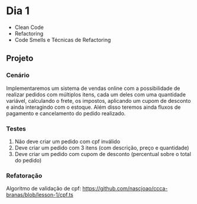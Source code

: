 # Dia 1
- Clean Code
- Refactoring
- Code Smells e Técnicas de Refactoring

## Projeto

### Cenário
Implementaremos um sistema de vendas online com a possibilidade de realizar pedidos com múltiplos itens, cada um deles com uma quantidade variável, calculando o frete, os impostos, aplicando um cupom de desconto e ainda interagindo com o estoque. Além disso teremos ainda fluxos de pagamento e cancelamento do pedido realizado.

### Testes
1. Não deve criar um pedido com cpf inválido
2. Deve criar um pedido com 3 itens (com descrição, preço e quantidade)
3. Deve criar um pedido com cupom de desconto (percentual sobre o total do pedido)

### Refatoração
Algoritmo de validação de cpf: https://github.com/nascjoao/ccca-branas/blob/lesson-1/cpf.ts
